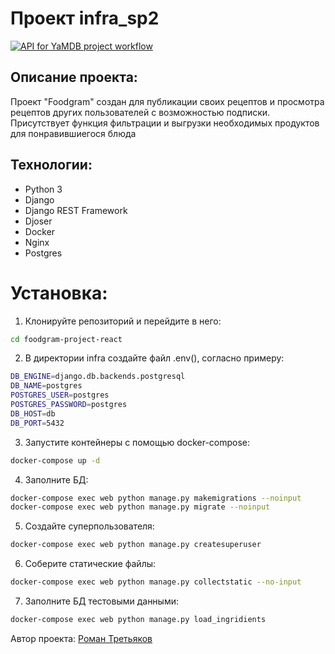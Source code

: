 # Проект infra_sp2
[![API for YaMDB project workflow](https://github.com/ash1k-dev/foodgram-project-react/actions/workflows/main.yml/badge.svg?branch=main)](https://github.com/ash1k-dev/foodgram-project-react/actions/workflows/main.yml)



## Описание проекта:

Проект "Foodgram" создан для публикации своих рецептов и просмотра рецептов других пользователей с возможностью подписки. Присутствует функция фильтрации и выгрузки необходимых продуктов для понравившиегося блюда


## Технологии:

- Python 3
- Django
- Django REST Framework
- Djoser
- Docker
- Nginx
- Postgres

# Установка:

1. Клонируйте репозиторий и перейдите в него:

```sh
cd foodgram-project-react
```

2. В директории infra создайте файл .env(), согласно примеру:
   
```sh
DB_ENGINE=django.db.backends.postgresql
DB_NAME=postgres
POSTGRES_USER=postgres
POSTGRES_PASSWORD=postgres
DB_HOST=db
DB_PORT=5432
```

3. Запустите контейнеры с помощью docker-compose:


```sh
docker-compose up -d 
```

4. Заполните БД:
   
```sh
docker-compose exec web python manage.py makemigrations --noinput
docker-compose exec web python manage.py migrate --noinput
```

5. Создайте суперпользователя:
   
```sh
docker-compose exec web python manage.py createsuperuser
```

6. Соберите статические файлы:
   
```sh
docker-compose exec web python manage.py collectstatic --no-input
```

7. Заполните БД тестовыми данными:
   
```sh
docker-compose exec web python manage.py load_ingridients
```

Автор проекта: [Роман Третьяков](https://github.com/ash1k-dev)